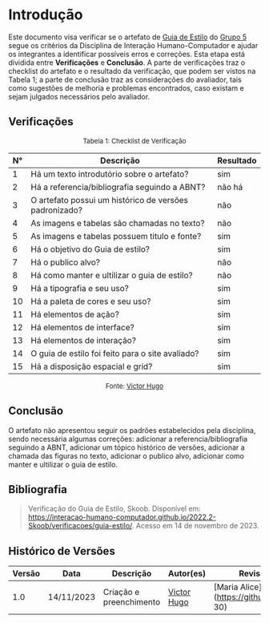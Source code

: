 # Introdução 

Este documento visa verificar se o artefato de [Guia de Estilo]() do [Grupo 5]() segue os critérios da Disciplina de Interação Humano-Computador e ajudar os integrantes a identificar possíveis erros e correções. Esta etapa está dividida entre **Verificações** e **Conclusão**. A parte de verificações traz o checklist do artefato e o resultado da verificação, que podem ser vistos na Tabela 1; a parte de conclusão traz as considerações do avaliador, tais como sugestões de melhoria e problemas encontrados, caso existam e sejam julgados necessários pelo avaliador.

## Verificações

<center>

<font size="2"><p style="text-align: center">Tabela 1: Checklist de Verificação</p></font>

| N° | Descrição | Resultado |
| -- | --------- | --------- |
| 1  | Há um texto introdutório sobre o artefato?| sim |
| 2  | Há a referencia/bibliografia seguindo a ABNT? | não há |
| 3  | O artefato possui um histórico de versões padronizado? | não |
| 4  | As imagens e tabelas são chamadas no texto? | não |
| 5  | As imagens e tabelas possuem titulo e fonte? | sim |
| 6  | Há o objetivo do Guia de estilo? | sim |
| 7  | Há o publico alvo? | não |
| 8  | Há como manter e ultilizar o guia de estilo? | não |
| 9  | Há a tipografia e seu uso? | sim |
| 10 | Há a paleta de cores e seu uso? | sim |
| 11 | Há elementos de ação? | sim |
| 12 | Há elementos de interface? | sim |
| 13 | Há elementos de interação? | sim |
| 14 | O guia de estilo foi feito para o site avaliado? | sim |
| 15 | Há a disposição espacial e grid? | sim |

<font size="2"><p style="text-align: center">Fonte: [Victor Hugo](https://github.com/ViictorHugoo) </p></font>

</center>

## Conclusão 

O artefato não apresentou seguir os padrões estabelecidos pela disciplina, sendo necessária algumas correções: adicionar a referencia/bibliografia seguindo a ABNT, adicionar um tópico histórico de versões, adicionar a chamada das figuras no texto, adicionar o publico alvo, adicionar como manter e ultilizar o guia de estilo.

## Bibliografia
> Verificação do Guia de Estilo, Skoob. Disponível em: <https://interacao-humano-computador.github.io/2022.2-Skoob/verificacoes/guia-estilo/>. Acesso em 14 de novembro de 2023.

## Histórico de Versões

| Versão | Data | Descrição | Autor(es) | Revisor(es) |
| ------ | ---- | --------- | --------- | ----------- |
| 1.0 | 14/11/2023 | Criação e preenchimento | [Victor Hugo](https://github.com/ViictorHugoo) | [Maria Alice](https://github.com/Maliz 30) |
